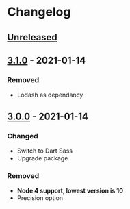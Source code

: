 # Changelog

## [Unreleased][]

## [3.1.0][] - 2021-01-14

### Removed

-   Lodash as dependancy

## [3.0.0][] - 2021-01-14

### Changed

-   Switch to Dart Sass
-   Upgrade package

### Removed

-   **Node 4 support, lowest version is 10**
-   Precision option

[3.0.0]: https://github.com/niksy/node-sass-json-functions/tree/v3.0.0
[unreleased]:
	https://github.com/niksy/node-sass-json-functions/compare/v3.1.0...HEAD
[3.1.0]: https://github.com/niksy/node-sass-json-functions/tree/v3.1.0
